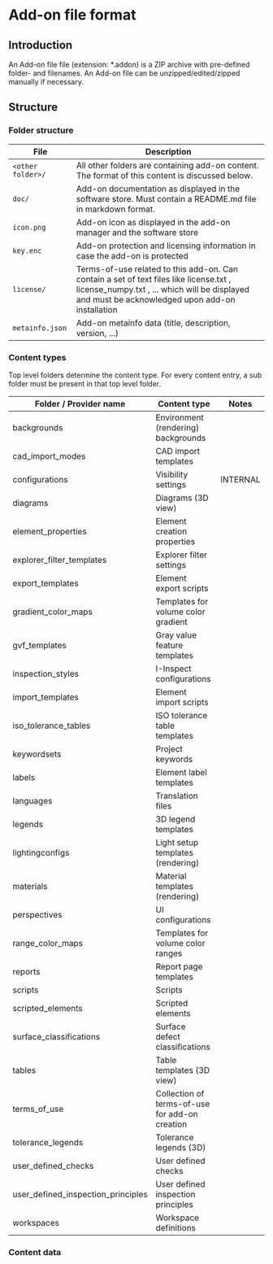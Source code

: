# Add-on file format

## Introduction
An Add-on file file (extension: *.addon) is a ZIP archive with pre-defined folder- and filenames. An Add-on file can be unzipped/edited/zipped manually if necessary.

## Structure
### Folder structure
| File              | Description                                                                                                 |
| ----------------- | ------------------------------------------------------------------------------------------------------------|
| `<other folder>/` | All other folders are containing add-on content. The format of this content is discussed below.             |
| `doc/`            | Add-on documentation as displayed in the software store. Must contain a README.md  file in markdown format. |
| `icon.png`        | Add-on icon as displayed in the add-on manager and the software store                                       |
| `key.enc`         | Add-on protection and licensing information in case the add-on is protected                                 |
| `license/`        | Terms-of-use related to this add-on. Can contain a set of text files like license.txt , license_numpy.txt , ... which will be displayed and must be acknowledged upon add-on installation                                               |
| `metainfo.json`   | Add-on metainfo data (title, description, version, ...)                                                     |

### Content types
Top level folders determine the content type. For every content entry, a sub folder must be present in that top level folder.

| Folder / Provider name    | Content type                                    | Notes        |
| ------------------------- | ----------------------------------------------- | ------------ |
| backgrounds	            | Environment (rendering) backgrounds	          |              |
| cad_import_modes	        | CAD import templates	                          |              |
| configurations	        | Visibility settings	                          | INTERNAL     |
| diagrams	                | Diagrams (3D view)	                          |              |
| element_properties	    | Element creation properties	                  |              | 
| explorer_filter_templates	| Explorer filter settings	                      |              |
| export_templates	        | Element export scripts	                      |              |
| gradient_color_maps	    | Templates for volume color gradient	          |              |
| gvf_templates	            | Gray value feature templates	                  |              |
| inspection_styles	        | I-Inspect configurations	                      |              |
| import_templates	        | Element import scripts	                      |              |
| iso_tolerance_tables	    | ISO tolerance table templates	                  |              |
| keywordsets	            | Project keywords	                              |              |
| labels	                | Element label templates	                      |              |
| languages	                | Translation files	                              |              |
| legends	                | 3D legend templates	                          |              |
| lightingconfigs	        | Light setup templates (rendering)	              |              |
| materials                 | Material templates (rendering)	              |              |
| perspectives	            | UI configurations	                              |              |
| range_color_maps	        | Templates for volume color ranges	              |              |
| reports	                | Report page templates	                          |              |
| scripts	                | Scripts	                                      |              |
| scripted_elements	        | Scripted elements	                              |              |
| surface_classifications	| Surface defect classifications	              |              |
| tables	                | Table templates (3D view)	                      |              |
| terms_of_use	            | Collection of terms-of-use for add-on creation  |              |
| tolerance_legends	        | Tolerance legends (3D)	                      |              |
| user_defined_checks	    | User defined checks	                          |              |
| user_defined_inspection_principles | User defined inspection principles     |              |
| workspaces                | Workspace definitions                           |              |

### Content data
